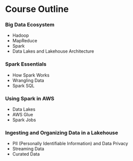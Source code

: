 # Course Outline

### Big Data Ecosystem

- Hadoop
- MapReduce
- Spark
- Data Lakes and Lakehouse Architecture

### Spark Essentials

- How Spark Works
- Wrangling Data
- Spark SQL

### Using Spark in AWS

- Data Lakes
- AWS Glue
- Spark Jobs

### Ingesting and Organizing Data in a Lakehouse

- PII (Personally Identifiable Information) and Data Privacy
- Streaming Data
- Curated Data

